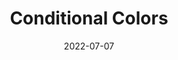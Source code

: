 ---
layout:         page
title:          Conditional Colors
published:      true
date:           2022-07-07
modified:   	2022-08-17
order:          /bullet-chart/options/conditional-colors
internal:       targets, advancedRules, comparison, fill, stopAfterMatch, tolerance
---
